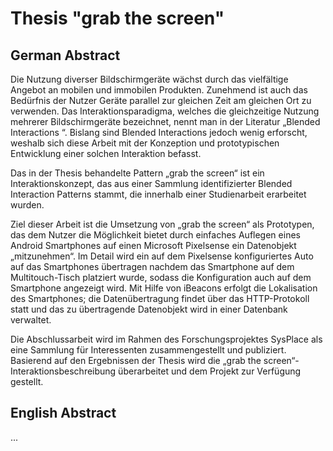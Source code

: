 # Thesis "grab the screen"

## German Abstract

Die Nutzung diverser Bildschirmgeräte wächst durch das vielfältige Angebot an mobilen und immobilen Produkten. Zunehmend ist auch das Bedürfnis der Nutzer Geräte parallel zur gleichen Zeit am gleichen Ort zu verwenden. Das Interaktionsparadigma, welches die gleichzeitige Nutzung mehrerer Bildschirmgeräte bezeichnet, nennt man in der Literatur „Blended Interactions “. Bislang sind Blended Interactions jedoch wenig erforscht, weshalb sich diese Arbeit mit der Konzeption und prototypischen Entwicklung einer solchen Interaktion befasst.  

Das in der Thesis behandelte Pattern „grab the screen“ ist ein Interaktionskonzept, das aus einer Sammlung identifizierter Blended Interaction Patterns stammt, die innerhalb einer Studienarbeit erarbeitet wurden.   

Ziel dieser Arbeit ist die Umsetzung von „grab the screen“ als Prototypen, das dem Nutzer die Möglichkeit bietet durch einfaches Auflegen eines Android Smartphones auf einen Microsoft Pixelsense ein Datenobjekt „mitzunehmen“. Im Detail wird ein auf dem Pixelsense konfiguriertes Auto auf das Smartphones übertragen nachdem das Smartphone auf dem Multitouch-Tisch platziert wurde, sodass die Konfiguration auch auf dem Smartphone angezeigt wird. Mit Hilfe von iBeacons erfolgt die Lokalisation des Smartphones; die Datenübertragung findet über das HTTP-Protokoll statt und das zu übertragende Datenobjekt wird in einer Datenbank verwaltet.  

Die Abschlussarbeit wird im Rahmen des Forschungsprojektes SysPlace  als eine Sammlung für Interessenten zusammengestellt und publiziert. Basierend auf den Ergebnissen der Thesis wird die „grab the screen“-Interaktionsbeschreibung überarbeitet und dem Projekt zur Verfügung gestellt.

## English Abstract 

...
